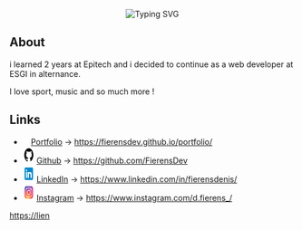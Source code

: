 <!-- <img align="center" src="deunsbar.png" alt="hexagone" width="100%" /> -->
<p align="center"><img src="https://readme-typing-svg.herokuapp.com?size=35&duration=4000&pause=1500&color=3A6FFF&center=true&vCenter=true&width=700&lines=Hello+There+!+%F0%9F%91%8B+I'm+Denis;Student+at+ESGI;Full+stack+developer" alt="Typing SVG" /></p>

## About

i learned 2 years at Epitech and i decided to continue as a web developer at ESGI in alternance.

I love sport, music and so much more ! 

## Links
* <img src="./assets/logoDF2.svg" alt="Mon emoji" width="10" height="10"/>  [Portfolio](https://fierensdev.github.io/) -> https://fierensdev.github.io/portfolio/
* <img src="./assets/github.svg" alt="Mon emoji" width="20" height="30"/>  [Github](https://github.com/FierensDev) -> https://github.com/FierensDev
* <img src="./assets/linkedin.svg" alt="Mon emoji" width="20" height="30"/>  [LinkedIn](https://www.linkedin.com/in/fierensdenis/) -> https://www.linkedin.com/in/fierensdenis/
* <img src="./assets/instagram.svg" alt="Mon emoji" width="20" height="30"/>  [Instagram](https://www.instagram.com/d.fierens_/) -> https://www.instagram.com/d.fierens_/

<!-- - 📫 How to reach me: denis.fierens@epitech.eu -->
<!-- <img align="center" src="languagesAndTools.svg" alt="hexagone" width="100%" />
<img align="center" src="githubbottombar.svg" alt="hexagone" width="100%" /> -->


 <a href="https://lien">https://lien</a>


